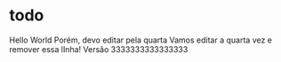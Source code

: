 # todo
Hello World
Porém, devo editar pela quarta
Vamos editar a quarta vez e remover essa lInha!
Versão 3333333333333333
